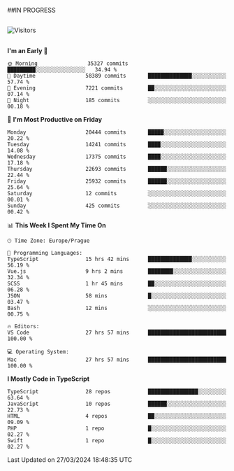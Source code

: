 ##IN PROGRESS
##
![Visitors](https://komarev.com/ghpvc/?username=petrbui&style=for-the-badge&label=Visitors+👀)



##
<!--
[![My GitHub stats](https://github-readme-stats.vercel.app/api?username=petrbui&theme=github_dark)](https://github.com/anuraghazra/github-readme-stats)

[![My wakatime stats](https://github-readme-stats.vercel.app/api/wakatime?username=petrbui&theme=github_dark)](https://github.com/anuraghazra/github-readme-stats)
-->
<!--START_SECTION:waka-->
**I'm an Early 🐤** 

```text
🌞 Morning                35327 commits       █████████░░░░░░░░░░░░░░░░   34.94 % 
🌆 Daytime                58389 commits       ██████████████░░░░░░░░░░░   57.74 % 
🌃 Evening                7221 commits        ██░░░░░░░░░░░░░░░░░░░░░░░   07.14 % 
🌙 Night                  185 commits         ░░░░░░░░░░░░░░░░░░░░░░░░░   00.18 % 
```
📅 **I'm Most Productive on Friday** 

```text
Monday                   20444 commits       █████░░░░░░░░░░░░░░░░░░░░   20.22 % 
Tuesday                  14241 commits       ████░░░░░░░░░░░░░░░░░░░░░   14.08 % 
Wednesday                17375 commits       ████░░░░░░░░░░░░░░░░░░░░░   17.18 % 
Thursday                 22693 commits       ██████░░░░░░░░░░░░░░░░░░░   22.44 % 
Friday                   25932 commits       ██████░░░░░░░░░░░░░░░░░░░   25.64 % 
Saturday                 12 commits          ░░░░░░░░░░░░░░░░░░░░░░░░░   00.01 % 
Sunday                   425 commits         ░░░░░░░░░░░░░░░░░░░░░░░░░   00.42 % 
```


📊 **This Week I Spent My Time On** 

```text
🕑︎ Time Zone: Europe/Prague

💬 Programming Languages: 
TypeScript               15 hrs 42 mins      ██████████████░░░░░░░░░░░   56.19 % 
Vue.js                   9 hrs 2 mins        ████████░░░░░░░░░░░░░░░░░   32.34 % 
SCSS                     1 hr 45 mins        ██░░░░░░░░░░░░░░░░░░░░░░░   06.28 % 
JSON                     58 mins             █░░░░░░░░░░░░░░░░░░░░░░░░   03.47 % 
Bash                     12 mins             ░░░░░░░░░░░░░░░░░░░░░░░░░   00.75 % 

🔥 Editors: 
VS Code                  27 hrs 57 mins      █████████████████████████   100.00 % 

💻 Operating System: 
Mac                      27 hrs 57 mins      █████████████████████████   100.00 % 
```

**I Mostly Code in TypeScript** 

```text
TypeScript               28 repos            ████████████████░░░░░░░░░   63.64 % 
JavaScript               10 repos            ██████░░░░░░░░░░░░░░░░░░░   22.73 % 
HTML                     4 repos             ██░░░░░░░░░░░░░░░░░░░░░░░   09.09 % 
PHP                      1 repo              █░░░░░░░░░░░░░░░░░░░░░░░░   02.27 % 
Swift                    1 repo              █░░░░░░░░░░░░░░░░░░░░░░░░   02.27 % 
```




 Last Updated on 27/03/2024 18:48:35 UTC
<!--END_SECTION:waka-->

